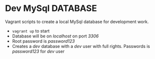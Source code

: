 # Dev MySql DATABASE

Vagrant scripts to create a local MySql database for development work.

* `vagrant up` to start
* Database will be on _localhost_ on port _3306_
* Root password is _password123_
* Creates a _dev_ database with a _dev_ user with full rights. Passwords is _password123_ for _dev_ user
